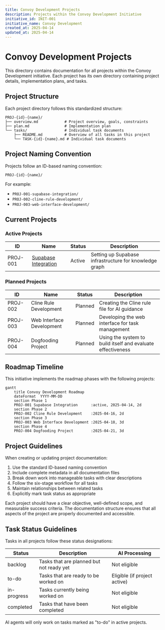 ```yaml
---
title: Convoy Development Projects
description: Projects within the Convoy Development Initiative
initiative_id: INIT-001
initiative_name: Convoy Development
created_at: 2025-04-14
updated_at: 2025-04-14
---
```


# Convoy Development Projects

This directory contains documentation for all projects within the Convoy Development initiative. Each project has its own directory containing project details, implementation plans, and tasks.

## Project Structure

Each project directory follows this standardized structure:

```
PROJ-{id}-{name}/
├── overview.md            # Project overview, goals, constraints
├── plan.md                # Implementation plan
└── tasks/                 # Individual task documents
    ├── README.md          # Overview of all tasks in this project
    └── TASK-{id}-{name}.md # Individual task documents
```

## Project Naming Convention

Projects follow an ID-based naming convention:

```
PROJ-{id}-{name}/
```

For example:
- `PROJ-001-supabase-integration/`
- `PROJ-002-cline-rule-development/`
- `PROJ-003-web-interface-development/`

## Current Projects

### Active Projects

| ID | Name | Status | Description |
|----|------|--------|-------------|
| PROJ-001 | [Supabase Integration](./PROJ-001-supabase-integration/) | Active | Setting up Supabase infrastructure for knowledge graph |

### Planned Projects

| ID | Name | Status | Description |
|----|------|--------|-------------|
| PROJ-002 | Cline Rule Development | Planned | Creating the Cline rule file for AI guidance |
| PROJ-003 | Web Interface Development | Planned | Developing the web interface for task management |
| PROJ-004 | Dogfooding Project | Planned | Using the system to build itself and evaluate effectiveness |

## Roadmap Timeline

This initiative implements the roadmap phases with the following projects:

```mermaid
gantt
    title Convoy Development Roadmap
    dateFormat  YYYY-MM-DD
    section Phase 1
    PROJ-001 Supabase Integration      :active, 2025-04-14, 2d
    section Phase 2
    PROJ-002 Cline Rule Development    :2025-04-16, 2d
    section Phase 3
    PROJ-003 Web Interface Development :2025-04-18, 3d
    section Phase 4
    PROJ-004 Dogfooding Project        :2025-04-21, 3d
```

## Project Guidelines

When creating or updating project documentation:

1. Use the standard ID-based naming convention
2. Include complete metadata in all documentation files
3. Break down work into manageable tasks with clear descriptions
4. Follow the six-stage workflow for all tasks
5. Maintain relationships between related tasks
6. Explicitly mark task status as appropriate

Each project should have a clear objective, well-defined scope, and measurable success criteria. The documentation structure ensures that all aspects of the project are properly documented and accessible.

## Task Status Guidelines

Tasks in all projects follow these status designations:

| Status | Description | AI Processing |
|--------|-------------|---------------|
| backlog | Tasks that are planned but not ready yet | Not eligible |
| to-do | Tasks that are ready to be worked on | Eligible (if project active) |
| in-progress | Tasks currently being worked on | Not eligible |
| completed | Tasks that have been completed | Not eligible |

AI agents will only work on tasks marked as "to-do" in active projects.
